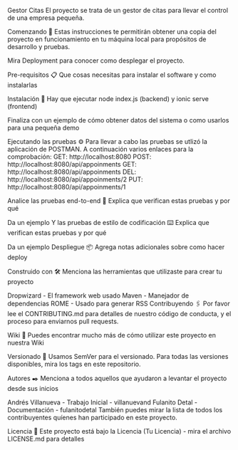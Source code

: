 Gestor Citas
El proyecto se trata de un gestor de citas para llevar el control de una empresa pequeña.

Comenzando 🚀
Estas instrucciones te permitirán obtener una copia del proyecto en funcionamiento en tu máquina local para propósitos de desarrollo y pruebas.

Mira Deployment para conocer como desplegar el proyecto.

Pre-requisitos 📋
Que cosas necesitas para instalar el software y como instalarlas

Instalación 🔧
Hay que ejecutar node index.js (backend) y ionic serve (frontend)

Finaliza con un ejemplo de cómo obtener datos del sistema o como usarlos para una pequeña demo

Ejecutando las pruebas ⚙️
Para llevar a cabo las pruebas se utlizó la aplicación de POSTMAN. A continuación varios enlaces para la comprobación:
GET: http://localhost:8080
POST: http://localhost:8080/api/appoinments
GET: http://localhost:8080/api/appoinments
DEL: http://localhost:8080/api/appoinments/2
PUT: http://localhost:8080/api/appoinments/1


Analice las pruebas end-to-end 🔩
Explica que verifican estas pruebas y por qué

Da un ejemplo
Y las pruebas de estilo de codificación ⌨️
Explica que verifican estas pruebas y por qué

Da un ejemplo
Despliegue 📦
Agrega notas adicionales sobre como hacer deploy

Construido con 🛠️
Menciona las herramientas que utilizaste para crear tu proyecto

Dropwizard - El framework web usado
Maven - Manejador de dependencias
ROME - Usado para generar RSS
Contribuyendo 🖇️
Por favor lee el CONTRIBUTING.md para detalles de nuestro código de conducta, y el proceso para enviarnos pull requests.

Wiki 📖
Puedes encontrar mucho más de cómo utilizar este proyecto en nuestra Wiki

Versionado 📌
Usamos SemVer para el versionado. Para todas las versiones disponibles, mira los tags en este repositorio.

Autores ✒️
Menciona a todos aquellos que ayudaron a levantar el proyecto desde sus inicios

Andrés Villanueva - Trabajo Inicial - villanuevand
Fulanito Detal - Documentación - fulanitodetal
También puedes mirar la lista de todos los contribuyentes quíenes han participado en este proyecto.

Licencia 📄
Este proyecto está bajo la Licencia (Tu Licencia) - mira el archivo LICENSE.md para detalles